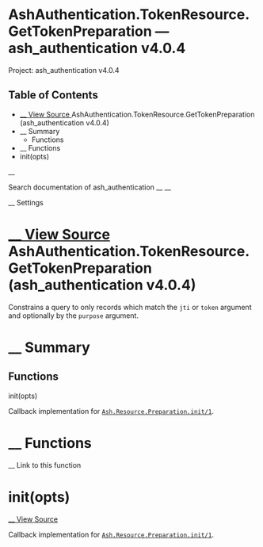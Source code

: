 # AshAuthentication.TokenResource.GetTokenPreparation — ash_authentication v4.0.4

Project: ash_authentication v4.0.4

## Table of Contents

- [ __ View Source ](external_link) AshAuthentication.TokenResource.GetTokenPreparation (ash_authentication v4.0.4)
- __ Summary
  - Functions
- __ Functions
- init(opts)

__

Search documentation of ash_authentication __ __

__ Settings

#  [ __ View Source ](external_link) AshAuthentication.TokenResource.GetTokenPreparation (ash_authentication v4.0.4)

Constrains a query to only records which match the `jti` or `token` argument and optionally by the `purpose` argument.

#  __ Summary

##  Functions

init(opts)

Callback implementation for [`Ash.Resource.Preparation.init/1`](3.4.1/Ash.Resource.Preparation.html#c:init/1).

#  __ Functions

__ Link to this function

# init(opts)

[ __ View Source ](external_link)

Callback implementation for [`Ash.Resource.Preparation.init/1`](3.4.1/Ash.Resource.Preparation.html#c:init/1).
